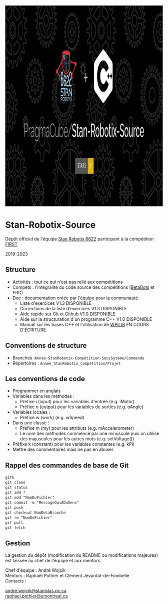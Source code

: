 <p align="center">
  <img width="1280" height="640" src="https://github.com/PragmaCube/Stan-Robotix-Source/blob/master/Stan-Robotix-Source.png">
</p>

# Stan-Robotix-Source
Dépôt officiel de l'équipe [Stan Robotix 6622](https://stanrobotix6622.com/) participant à la compétition [FIRST](https://www.firstinspires.org/robotics/frc)

2019-2023

## Structure
- Activités : tout ce qui n'est pas relié aux compétitions
- Compets : l'intégralité du code source des compétitions ([BetaBots](https://robotiquefirstquebec.org/frc/betabots/) et FRC)
- Doc : documentation créée par l'équipe pour la communauté
  - Liste d'exercices V1.3 DISPONIBLE
  - Corrections de la liste d'exercices V1.3 DISPONIBLE
  - Aide rapide sur Git et Github V1.0 DISPONIBLE
  - Aide sur la structuration d'un programme C++ V1.0 DISPONIBLE
  - Manuel sur les bases C++ et l'utilisation de [WPILIB](https://docs.wpilib.org/en/stable/) EN COURS D'ÉCRITURE

## Conventions de structure
- Branches :`Année-StanRobotix-Compétition-SousSytème/Commande`
- Répertoires : `Année_StanRobotix_Compétition/Projet`

## Les conventions de code
- Programmer en anglais
- Variables dans les méthodes :
  - Préfixe i (input) pour les variables d'entrée (e.g. iMotor)
  - Préfixe o (output) pour les variables de sorties (e.g. oAngle)
- Variables locales :
  - Préfixe w (work) (e.g. wSpeed)
- Dans une classe :
  - Préfixe m (my) pour les attributs (e.g. mAccelerometer)
  - Le nom des méthodes commence par une minuscule puis on utilise des majuscules pour les autres mots (e.g. setVoltage())
- Préfixe k (constant) pour les variables constantes (e.g. kPi)
- Mettre des commentaires mais ne pas en abuser

## Rappel des commandes de base de Git
```
gitk
git clone
git status
git add *
git add "NomDuFichier"
git commit -m "MessageQuiADuSens"
git push
git checkout NomDeLaBranche
git rm "NomDuFichier"
git pull
git fetch
```
## Gestion
La gestion du dépôt (modification du README ou modifications majeures) est laissée au chef de l'équipe et aux mentors.


Chef d'équipe : André Wojcik<br>
Mentors : Raphaël Pothier et Clément Jevardat-de-Fombelle<br>
Contacts :

andre.wojcik@stanislas.qc.ca <br>
raphael.pothier@umontreal.ca <br>
